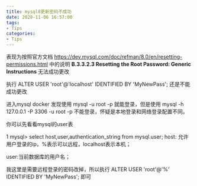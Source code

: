 ```yaml
---
title: mysql8更新密码不成功
date: 2020-11-06 16:57:00
tags:
- Tips
categories:
- Tips
---
```


表现为按照官方文档 https://dev.mysql.com/doc/refman/8.0/en/resetting-permissions.html 中的说明 **B.3.3.2.3 Resetting the Root Password: Generic Instructions** 无法成功更改
<!--more-->

执行 ALTER USER 'root'@'localhost' IDENTIFIED BY 'MyNewPass'; 还是不能成功更改

进入mysql docker 发现使用 mysql -u root -p 就能登录，但是使用 mysql -h 127.0.0.1 -P 3306 -u root -p 不能登录，怀疑是本地登录和网络登录配置不同。

你可以先看看mysql的user表

1
mysql> select host,user,authentication_string from mysql.user;
host: 允许用户登录的ip，%表示可以远程，localhost表示本机；

user:当前数据库的用户名；

我这里是需要远程登录的密码改掉，所以执行 ALTER USER 'root'@'%' IDENTIFIED BY 'MyNewPass'; 即可
